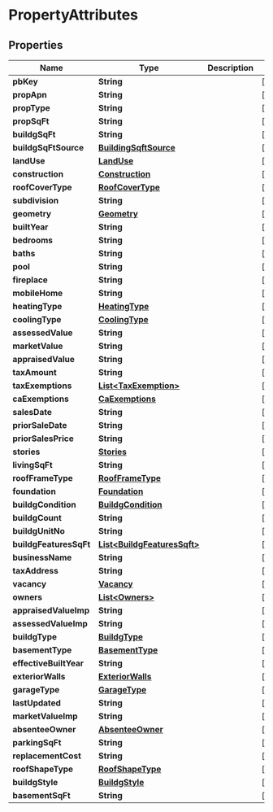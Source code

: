 
# PropertyAttributes

## Properties
Name | Type | Description | Notes
------------ | ------------- | ------------- | -------------
**pbKey** | **String** |  |  [optional]
**propApn** | **String** |  |  [optional]
**propType** | **String** |  |  [optional]
**propSqFt** | **String** |  |  [optional]
**buildgSqFt** | **String** |  |  [optional]
**buildgSqFtSource** | [**BuildingSqftSource**](BuildingSqftSource.md) |  |  [optional]
**landUse** | [**LandUse**](LandUse.md) |  |  [optional]
**construction** | [**Construction**](Construction.md) |  |  [optional]
**roofCoverType** | [**RoofCoverType**](RoofCoverType.md) |  |  [optional]
**subdivision** | **String** |  |  [optional]
**geometry** | [**Geometry**](Geometry.md) |  |  [optional]
**builtYear** | **String** |  |  [optional]
**bedrooms** | **String** |  |  [optional]
**baths** | **String** |  |  [optional]
**pool** | **String** |  |  [optional]
**fireplace** | **String** |  |  [optional]
**mobileHome** | **String** |  |  [optional]
**heatingType** | [**HeatingType**](HeatingType.md) |  |  [optional]
**coolingType** | [**CoolingType**](CoolingType.md) |  |  [optional]
**assessedValue** | **String** |  |  [optional]
**marketValue** | **String** |  |  [optional]
**appraisedValue** | **String** |  |  [optional]
**taxAmount** | **String** |  |  [optional]
**taxExemptions** | [**List&lt;TaxExemption&gt;**](TaxExemption.md) |  |  [optional]
**caExemptions** | [**CaExemptions**](CaExemptions.md) |  |  [optional]
**salesDate** | **String** |  |  [optional]
**priorSaleDate** | **String** |  |  [optional]
**priorSalesPrice** | **String** |  |  [optional]
**stories** | [**Stories**](Stories.md) |  |  [optional]
**livingSqFt** | **String** |  |  [optional]
**roofFrameType** | [**RoofFrameType**](RoofFrameType.md) |  |  [optional]
**foundation** | [**Foundation**](Foundation.md) |  |  [optional]
**buildgCondition** | [**BuildgCondition**](BuildgCondition.md) |  |  [optional]
**buildgCount** | **String** |  |  [optional]
**buildgUnitNo** | **String** |  |  [optional]
**buildgFeaturesSqFt** | [**List&lt;BuildgFeaturesSqft&gt;**](BuildgFeaturesSqft.md) |  |  [optional]
**businessName** | **String** |  |  [optional]
**taxAddress** | **String** |  |  [optional]
**vacancy** | [**Vacancy**](Vacancy.md) |  |  [optional]
**owners** | [**List&lt;Owners&gt;**](Owners.md) |  |  [optional]
**appraisedValueImp** | **String** |  |  [optional]
**assessedValueImp** | **String** |  |  [optional]
**buildgType** | [**BuildgType**](BuildgType.md) |  |  [optional]
**basementType** | [**BasementType**](BasementType.md) |  |  [optional]
**effectiveBuiltYear** | **String** |  |  [optional]
**exteriorWalls** | [**ExteriorWalls**](ExteriorWalls.md) |  |  [optional]
**garageType** | [**GarageType**](GarageType.md) |  |  [optional]
**lastUpdated** | **String** |  |  [optional]
**marketValueImp** | **String** |  |  [optional]
**absenteeOwner** | [**AbsenteeOwner**](AbsenteeOwner.md) |  |  [optional]
**parkingSqFt** | **String** |  |  [optional]
**replacementCost** | **String** |  |  [optional]
**roofShapeType** | [**RoofShapeType**](RoofShapeType.md) |  |  [optional]
**buildgStyle** | [**BuildgStyle**](BuildgStyle.md) |  |  [optional]
**basementSqFt** | **String** |  |  [optional]




